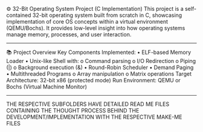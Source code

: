 ⚙️ 32-Bit Operating System Project (C Implementation)
This project is a self-contained 32-bit operating system built from scratch in C, showcasing implementation of core OS concepts within a virtual environment (QEMU/Bochs). It provides low-level insight into how operating systems manage memory, processes, and user interaction.
________________________________________
📚 Project Overview
Key Components Implemented:
•	ELF-based Memory Loader
•	Unix-like Shell with:
o	Command parsing
o	I/O Redirection
o	Piping (|)
o	Background execution (&)
•	Round-Robin Scheduler
•	Demand Paging
•	Multithreaded Programs
o	Array manipulation
o	Matrix operations
Target Architecture: 32-bit x86 (protected mode)
Run Environment: QEMU or Bochs (Virtual Machine Monitor)
________________________________________


THE RESPECTIVE SUBFOLDERS HAVE DETAILED READ ME FILES CONTAINING THE THOUGHT PROCESS BEHIND THE DEVELOPMENT/IMPLEMENTATION WITH THE RESPECTIVE MAKE-ME FILES
